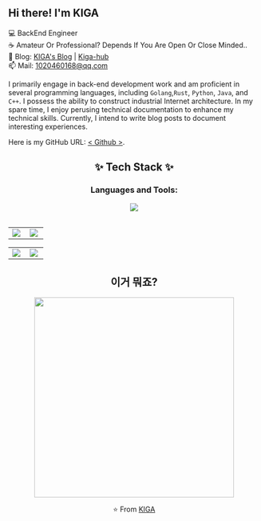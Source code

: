 ## Hi there! I'm KIGA

💻 BackEnd Engineer<br>
☕ Amateur Or Professional? Depends If You Are Open Or Close Minded..<br>
📝 Blog: [KIGA's Blog](https://kiga.top/) | [Kiga-hub](https://blog.kiga.top/) <br>
📫 Mail: 1020460168@qq.com<br>

I primarily engage in back-end development work and am proficient in several programming languages, including `Golang`,`Rust`, `Python`, `Java`, and `C++`. I possess the ability to construct industrial Internet architecture. In my spare time, I enjoy perusing technical documentation to enhance my technical skills. Currently, I intend to write blog posts to document interesting experiences.

Here is my GitHub URL: [< Github >](<https://github.com/kiga-hub>). 

## <div align="center">✨ Tech Stack ✨</div>

<div align="center">
<h3 align="center">Languages and Tools:</h3>

<table><tr>
<img align='center' src="https://github-profile-summary-cards.vercel.app/api/cards/profile-details?username=kiga-hub&theme=dracula">
</tr></table>

<table><tr>
<td><img align='left' src="https://github-profile-summary-cards.vercel.app/api/cards/repos-per-language?username=kiga-hub&theme=dracula"></td>
<td><img align='left' src="https://github-profile-summary-cards.vercel.app/api/cards/most-commit-language?username=kiga-hub&theme=dracula"></td>
</tr></table>

<table><tr>
<td><img align='left' src="https://github-profile-summary-cards.vercel.app/api/cards/stats?username=kiga-hub&theme=dracula"></td>
<td><img align='left' src="https://github-profile-summary-cards.vercel.app/api/cards/productive-time?username=kiga-hub&theme=dracula"></td>
</tr></table>


## 이거 뭐죠?

<img src="https://profile-counter.glitch.me/kiga-hub/count.svg" width="400"/>

⭐️ From [KIGA](https://github.com/kiga-hub)<br>
